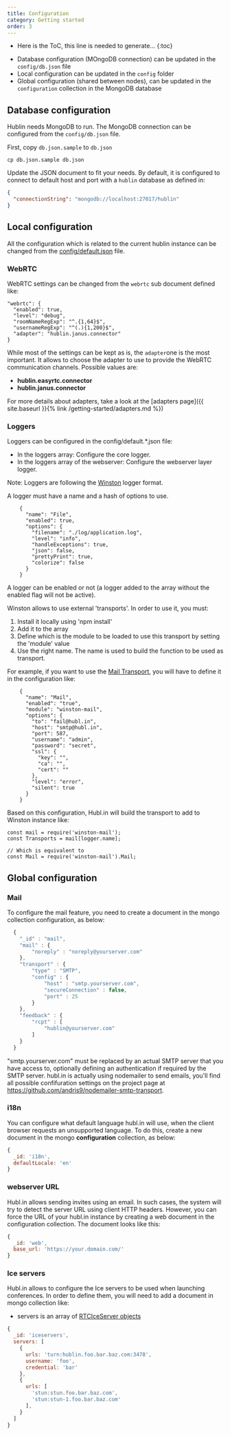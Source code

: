 ```yaml
---
title: Configuration
category: Getting started
order: 3
---
```


* Here is the ToC, this line is needed to generate...
{:toc}

- Database configuration (MOngoDB connection) can be updated in the `config/db.json` file
- Local configuration can be updated in the `config` folder
- Global configuration (shared between nodes), can be updated in the `configuration` collection in the MongoDB database

## Database configuration

Hublin needs MongoDB to run. The MongoDB connection can be configured from the `config/db.json` file.

First, copy `db.json.sample` to `db.json`

```
cp db.json.sample db.json
```

Update the JSON document to fit your needs. By default, it is configured to connect to default host and port with a `hublin` database as defined in:

``` json
{
  "connectionString": "mongodb://localhost:27017/hublin"
}
```

## Local configuration

All the configuration which is related to the current hublin instance can be changed from the [config/default.json](https://github.com/linagora/hublin/blob/master/config/default.json) file.

### WebRTC

WebRTC settings can be changed from the `webrtc` sub document defined like:

```
"webrtc": {
  "enabled": true,
  "level": "debug",
  "roomNameRegExp": "^.{1,64}$",
  "usernameRegExp": "^(.){1,200}$",
  "adapter": "hublin.janus.connector"
}
```

While most of the settings can be kept as is, the `adapter`one is the most important. It allows to choose the adapter to use to provide the WebRTC communication channels. Possible values are:

- **hublin.easyrtc.connector**
- **hublin.janus.connector**

For more details about adapters, take a look at the [adapters page]({{ site.baseurl }}{% link /getting-started/adapters.md %})

### Loggers

Loggers can be configured in the config/default.*.json file:

- In the loggers array: Configure the core logger.
- In the loggers array of the webserver: Configure the webserver layer logger.

Note: Loggers are following the [Winston](https://github.com/winstonjs/winston) logger format.

A logger must have a name and a hash of options to use.

```
    {
      "name": "File",
      "enabled": true,
      "options": {
        "filename": "./log/application.log",
        "level": "info",
        "handleExceptions": true,
        "json": false,
        "prettyPrint": true,
        "colorize": false
      }
    }
```

A logger can be enabled or not (a logger added to the array without the enabled flag will not be active).

Winston allows to use external 'transports'. In order to use it, you must:

1. Install it locally using 'npm install'
2. Add it to the array
3. Define which is the module to be loaded to use this transport by setting the 'module' value
4. Use the right name. The name is used to build the function to be used as transport.

For example, if you want to use the [Mail Transport](https://github.com/winstonjs/winston#mail-transport), you will have to define it in the configuration like:

```
    {
      "name": "Mail",
      "enabled": "true",
      "module": "winston-mail",
      "options": {
        "to": "fail@hubl.in",
        "host": "smtp@hubl.in",
        "port": 587,
        "username": "admin",
        "password": "secret",
        "ssl": {
          "key": "",
          "ca": "",
          "cert": ""
        },
        "level": "error",
        "silent": true
      }
    }
```

Based on this configuration, Hubl.in will build the transport to add to Winston instance like:

```
const mail = require('winston-mail');
const Transports = mail[logger.name];

// Which is equivalent to
const Mail = require('winston-mail').Mail;
```

## Global configuration

### Mail

  To configure the mail feature, you need to create a document in the mongo collection configuration, as below:

```javascript
  {
    "_id" : "mail",
    "mail" : {
        "noreply" : "noreply@yourserver.com"
    },
    "transport" : {
        "type" : "SMTP",
        "config" : {
            "host" : "smtp.yourserver.com",
            "secureConnection" : false,
            "port" : 25
        }
    },
    "feedback" : {
        "rcpt" : [
            "hublin@yourserver.com"
        ]
    }
  }
```

  "smtp.yourserver.com" must be replaced by an actual SMTP server that you have access to, optionally defining an authentication if required by the SMTP server.
  hubl.in is actually using nodemailer to send emails, you'll find all possible confifuration settings on the project page at https://github.com/andris9/nodemailer-smtp-transport.

### i18n

You can configure what default language hubl.in will use, when the client browser requests an unsupported language. To do this, create a new document in the mongo **configuration** collection, as below:

```javascript
{
  _id: 'i18n',
  defaultLocale: 'en'
}
```

### webserver URL

Hubl.in allows sending invites using an email. In such cases, the system will try to detect the server URL using client HTTP headers. However, you can force the URL of your hubl.in instance by creating a web document in the configuration collection. The document looks like this:

```javascript
{
  _id: 'web',
  base_url: 'https://your.domain.com/'
}
```

### Ice servers

Hubl.in allows to configure the Ice servers to be used when launching conferences. In order to define them, you will need to add a document in mongo collection like:

- servers is an array of [RTCIceServer objects](https://developer.mozilla.org/en-US/docs/Web/API/RTCIceServer)

``` javascript
{
  _id: 'iceservers',
  servers: [
    {
      urls: 'turn:hublin.foo.bar.baz.com:3478',
      username: 'foo',
      credential: 'bar'
    },
    {
      urls: [
        'stun:stun.foo.bar.baz.com',
        'stun:stun-1.foo.bar.baz.com'
      ],
    }
  ]
}
```
